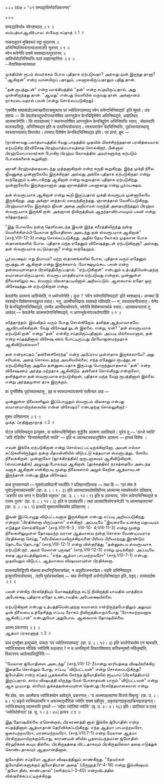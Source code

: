 +++
title = "०१ सम्पद्याविर्भावाधिकरणम्"

+++

सम्पद्याविर्भावः स्वेनशब्दात् ॥ १ ॥  
ஸம்பத்யாஆவிர்பாவ: ஸ்வேந சப்தாத் ॥ 1 ॥

नाकवन्नूतनं मुक्तिरूपं यद्वा पुरातनम् ॥  
अभिनिष्पत्तिवचनात्फलत्वादपि नूतनम् ॥ १ ॥  
स्वेन रूपेणेति वाक्ये स्वशब्दात्तत्पुरातनम् ॥  
आविर्भावोऽभिनिष्पत्तिः फलं चाज्ञानहानितः ॥ २ ॥  
--वैयासिकन्यायमाला

முக்தியின் ரூபம் ஸ்வர்க்கம் போல புதிதாக ஏற்படுவதா? அல்லது முன் இருந்து
தானா? "ஆகிறான்" என்ற வசனமிருப் பதாலும், பலனாகவிருப்பதாலும் புதிது தான்.

"தன் ரூபத்துடன்" என்ற வாக்கியத்தில் "தன்" என்ற சப்தமிருப்பதால், அது
முன்னிருந்தது தான். "ஆவது" என்பது வெளியில் வருவது தான். அக்ஞானம்
நாசமடைவதால் பலன் (என்று சொல்லப்படுகிறது).

‘एवमेवैष सम्प्रसादोऽस्माच्छरीरात्समुत्थाय परं ज्योतिरुपसम्पद्य स्वेन
रूपेणाभिनिष्पद्यते’ इति श्रूयते। तत्र संशयः — किं
देवलोकाद्युपभोगस्थानेष्विव आगन्तुकेन केनचिद्विशेषेण अभिनिष्पद्यते,
आहोस्वित् आत्ममात्रेणेति। किं तावत्प्राप्तम् ? स्थानान्तरेष्विव
आगन्तुकेन केनचिद्रूपेण अभिनिष्पत्तिः स्यात् , मोक्षस्यापि
फलत्वप्रसिद्धेः, अभिनिष्पद्यत इति च उत्पत्तिपर्यायत्वात्। स्वरूपमात्रेण
चेदभिनिष्पत्तिः, पूर्वास्वप्यवस्थासु स्वरूपानपायात् विभाव्येत। तस्मात्
विशेषेण केनचिदभिनिष्पद्यत इति। एवं प्राप्ते, ब्रूमः —

(நான்காவது பலாத்யாயத்தில் 4வது பாதத்தில் முதலில் மிகச்சிறந்ததான
பரவித்யையால் ஏற்படுகிற நிர்விசேஷ பிரஹ்மாத்மபாவத்தை சொல்கிறார். பின்னால்
பிரஹ்மோபாஸகர்கள் போகிற பிரஹ்ம லோகத்தில் அவர்களுக்கு ஏற்படும் போகங்களைக்
கூறுகிறார்.

ஞானி பிரஹ்மத்தையடைந்து முத்தனாகிறான் என்ற சுருதி கூறுகிறது. இந்த முக்தி
நிலை ஜீவனுக்கு முன்னாலேயே இருக்கிறதா அல்லது அங்கே புதிதாக ஏற்படுகிறதா
என்று ஸந்தேஹம் உண்டாகிறது ஆகிறான் என்று கூறுவதால் புதிதாக ஏற்படுகிறது.
முன்னாலேயே இருக்குமானால் அது ஞானத்தின் பலனாகாது என்று பூர்வபக்ஷம்.

தன் ஸ்வரூபமாக ஆகிறான் என்று கூறி இருப்பதால் முக்தி ஸ்வரூபம் முன்னாலேயே
இருக்கிறது. அது அக்ஞா னத்தால் மறைந்திருந்தது. ஞானத்தால் வெளிப்படுகிறது.
பிரஹ்மமாகவே இருக்கும் ஜீவன் அதை அறியாமல் வருந்தி அதையறிந்ததும் பிரஹ்ம
ஸ்வரூபமாக இருக்கி றான். அக்ஞான நிவிருத்தியும் ஆநந்தாவிர்பாவமும் பலன்
என்று ஸித்தாந்தம்).

"இது போலவே நன்கு தெளிவடைந்த இவன் இந்த சரீரத்திலிருந்து நன்கு
வெளிக்கிளம்பி மேலான ஜ்யோதிஸை அடைந்து தன் ஸ்வரூபமாக ஆகிறான்”
(சாந்.VIII-12-3) என்று சொல்லப்படுகிறது. அதில் தேவ லோகம் முதலான போக
ஸ்தானங்களில் போல. புதிதாக வந்த ஏதேனும் விசேஷத்துடன் ஏற்படுகிறானா?
அல்லது, தன் ஸ்வரூபமாக மட்டும்தானா? என்று ஸந்தேஹம்.

பூர்வபக்ஷம்: எது நியாயம்? மற்ற ஸ்தானங்களில் போல, புதிதாக வரும் ஏதேனும்
ரூபத்துடன் ஆகிறான் என்று இருக்கலாம். மோக்ஷமும்கூட பலன் என்ற
தன்மையுள்ளதாக பிரஸித்தியிருப்பதால். "ஏற்படுகிறான்” என்பதும்
உத்பத்தியென்பதற்கு ஸமானமாயிருப்பதால். ஸ்வரூப மாத்திரமாக ஏற்படுவது
என்றால், முன்னுள்ள நிலைகளிலும் கூட ஸ்வரூம் விலகாதபடியினால் அறியப்படும்.
ஆகையால் ஏதோ ஒரு விசேஷத்துடன் ஏற்படுகிறான் என்று.

केवलेनैव आत्मना आविर्भवति, न धर्मान्तरेणेति। कुतः ? ‘स्वेन
रूपेणाभिनिष्पद्यते’ इति स्वशब्दात्। अन्यथा हि स्वशब्देन विशेषणमनवकॢप्तं
स्यात्। ननु, आत्मीयाभिप्रायः स्वशब्दो भविष्यति — न, तस्यावचनीयत्वात्।
येनैव हि केनचिद्रूपेणाभिनिष्पद्यते, तस्यैव आत्मीयत्वोपपत्तेः, स्वेनेति
विशेषणमनर्थकं स्यात्। आत्मवचनतायां तु अर्थवत् — केवलेनैव
आत्मरूपेणाभिनिष्पद्यते, न आगन्तुकेनापररूपेणापीति ॥ १ ॥

ஸித்தாந்தம்: இவ்விதம் வரும் போது சொல்கிறோம். தனித்த ஆத்மாவாகவே
ஆவிர்பவிக்கிறான். வேறு விசேஷத் துடன் இல்லை. என்று, ஏன்? “தன் ஸ்வரூபமாக
ஏற்படுகி றான்” என்று “தன்" என்கிற சப்தமிருப்பதினால். அப்படி
யில்லையானால், தன் என்ற சப்தத்தினால் விசேஷ ணம் போட்டிருப்பது
பிரயோஜனமற்றதாக ஆகிவிடுமல்லவா?

தன் என்றசப்தம் “தன்னைச்சேர்ந்த” என்ற அபிப்ராய முள்ளதாக இருக்கலாமே? அது
சரியல்ல, அதை சொல்வ தற்கு அவசியமில்லை; எந்த ஏதேனும் ரூபத்துடன
ஏற்படுகிறானோ அதுவே தன்னுடையதாக இருப்பது பொருந்துமாதலால் "தன்” என்ற
விசேஷணம் அர்த்த மற்றதாக ஆகிவிடும். தன்னைச் சொல்கிறது என்றாலோ, தனித்துள்ள
தன் ஸ்வரூபமாக ஏற்படுகிறான், புதிதாக வந்த வேறு ரூபத்தினால் இல்லை. என்று
அர்த்தமுள்ள தாக இருக்கும்.

कः पुनर्विशेषः पूर्वास्ववस्थासु , इह च स्वरूपानपायसाम्ये सतीत्यत आह —

முன்னுள்ள நிலைகளிலும் இப்பொழுதும் ஸ்வரூபம் விலகாது என்பது
ஸமானமாயிருக்கையில் என்ன விசேஷம்? என்பதற்கு சொல்லுகிறார்:-

मुक्तः प्रतिज्ञानात् ॥ २ ॥  
முக்த: ப்ரதிஜ்ஞாநாத் ॥ 2 ॥

योऽत्र अभिनिष्पद्यत इत्युक्तः, स सर्वबन्धविनिर्मुक्तः शुद्धेनैव आत्मना
अवतिष्ठते। पूर्वत्र तु — ‘अन्धो भवति’ ‘अपि रोदितीव’ ‘विनाशमेवापीतो
भवति’ — इति च अवस्थात्रयकलुषितेन आत्मना — इत्ययं विशेषः ।

எவன் இங்கே ஏற்படுகிறான் என்று சொல்லப் பட்டிருக்கிறானோ, அவன் எல்லா
கட்டுகளிலிருந்தும் நன்கு மீதமன்னியில் விடுபட்டு சுத்தமான ஸ்வரூபத்துட
னேயே நிலைக்கிறான். முன்னாலோ (ஜாக்கிரத்தில்) குருடனாகவும் ஆகிவிடுகிறான்,
(ஸ்வப்னத்தில்) அழுவது போலவும் ஆகிறான், (தூக்கத்தில்) நாசத்தையே அடைந்த
வனாக ஆகிறான் என்கிறபடி மூன்று நிலைகளால் அழுக் கேறின ஆத்மாவுடன் இருந்தான்
என்பது இந்த விசேஷம்.

कथं पुनरवगम्यते — मुक्तोऽयमिदानीं भवतीति ? प्रतिज्ञानादित्याह — तथा हि —
‘एतं त्वेव ते भूयोऽनुव्याख्यास्यामि’ (छा. उ. ८। ९। ३) इति
अवस्थात्रयदोषविहीनम् आत्मानम् व्याख्येयत्वेन प्रतिज्ञाय, ‘अशरीरं वाव
सन्तं न प्रियाप्रिये स्पृशतः’ (छा. उ. ८। १२। १) इति च उपन्यस्य, ‘स्वेन
रूपेणाभिनिष्पद्यते स उत्तमः पुरुषः’ (छा. उ. ८। १२। ३) इति च उपसंहरति।
तथा आख्यायिकोपक्रमेऽपि ‘य आत्मापहतपाप्मा’ (छा. उ. ८। ७। १) इत्यादि
मुक्तात्मविषयमेव प्रतिज्ञानम् ।

இவன் இப்பொழுது விடுபட்டவனாக இருக்கிறான் என்பது எப்படி அறியப்படுகிறது
என்றால் "பிரதிக்ஞை யிருப்பதால்” என்கிறார். அப்படியே "இவரையே உனக்கு
மறுபடியும் எடுத்துச் சொல்கிறேன்" (சாந்.VIII-9-3 ; VIII-10- 4;VIII-11-3)
என்று மூன்று நிலைகளிலுமுள்ள தோஷமற்ற வரான ஆத்மாவை நன்கு சொல்ல வேண்டியவராக
பிரதிக்ஞை செய்து, “சரீரமில்லாமலிருக்கிறவனை பிரியம் பிரியமற்றது இரண்டும்
தொடவே தொடாது” (சாந்.VIII-12-1) என்று விஸ்தரித்து, “தன்னுடைய ஸ்வரூபமாக
ஏற்படுகி றார். அவர் மேலான புருஷர்” (சாந்.VIII-12-3) என்று முடிக்கிறார்.
அப்படியே கதை ஆரம்பத்திலும்கூட “எந்த ஆத்மா பாபமற்றவரோ" (சாந்.VIII-7-1)
என்பது முதலியதும் விடுபட்ட ஆத்மாவை விஷயமாயுள்ள பிரதிக்ஞை.

फलत्वप्रसिद्धिरपि मोक्षस्य बन्धनिवृत्तिमात्रापेक्षा, न
अपूर्वोपजननापेक्षा। यदपि अभिनिष्पद्यत इत्युत्पत्तिपर्यायत्वम् , तदपि
पूर्वावस्थापेक्षम् — यथा रोगनिवृत्तौ अरोगोऽभिनिष्पद्यत इति, तद्वत्।
तस्माददोषः ॥ २ ॥

பலன் என்கிற பிரஸித்தியும் மோக்ஷத்திற்கு கட்டு நிவிருத்தி யாவதில்
மாத்திரம் அபேக்ஷை, புதிதாக ஏதோ உண்டாவதில் அபேக்ஷையில்லை.

ஏற்படுகிறான் என்பது உத்பத்தியென்பதற்கு ஸமானம் என்றிருந்தபோதிலும் அதுவும்
முன் நிலையை உத்தேசித்து எப்படி ரோகம் நிவிருத்தியாகும்போது “ரோகமற்றவனாக
ஆகிவிட்டான்” என்பதுவோ அதுபோல. ஆகையால் தோஷமில்லை.

आत्मा प्रकरणात् ॥ ३ ॥  
ஆத்மா ப்ரகரணாத் ॥ 3 ॥

कथं पुनर्मुक्त इत्युच्यते, यावता ‘परं ज्योतिरुपसम्पद्य’ (छा. उ. ८। १२।
३) इति कार्यगोचरमेव एनं श्रावयति, ज्योतिःशब्दस्य भौतिके ज्योतिषि
रूढत्वात् ? न च अनतिवृत्तो विकारविषयात् कश्चिन्मुक्तो भवितुमर्हति,
विकारस्य आर्तत्वप्रसिद्धेरिति —

“மேலான ஜ்யோதிஸை அடைந்து" (சாந்.VIII-12-3)என்று காரியத்தை விஷயீகரிக்கிற
இதையே சொல்லும் போது, எப்படி "விடுபட்டவன்" என்று சொல்லப்படுகிறது?
ஜ்யோதிஸ் என்ற சப்தம் பூதங்களில் சேர்ந்த ஜ்யோதிஸில் ரூடியாய்
(பிரஸித்தியாய்) இருப்பதால். கார்ய விஷயத்தி லிருந்து மேல் போகாதவன் யாரும்
"விடுபட்டவன்" என்று ஆக முடியாது. காரியம் துக்கத்தன்மையுள்ள தென்பது
பிரஸித்தமாகையால் என்று.

नैष दोषः, यतः आत्मैवात्र ज्योतिःशब्देन आवेद्यते, प्रकरणात्। ‘य
आत्मापहतपाप्मा विजरो विमृत्युः’ (छा. उ. ८। ७। १) प्रकृते
परस्मिन्नात्मनि न अकस्माद्भौतिकं ज्योतिः शक्यं ग्रहीतुम् ,
प्रकृतहानाप्रकृतप्रक्रियाप्रसङ्गात्। ज्योतिःशब्दस्तु आत्मन्यपि दृश्यते
— ‘तद्देवा ज्योतिषां ज्योतिः’ (बृ. उ. ४। ४। १६) इति। प्रपञ्चितं च
एतत् ‘ज्योतिर्दर्शनात्’ (ब्र. सू. १। ३। ४०) इत्यत्र ॥ ३ ॥

இது தோஷமில்லை ஏனென்றால், பிரகரணத்தி னால் இங்கே ஜ்யோதிஸ் என்ற
சப்தத்தினால் ஆத்மாதான் தெரிவிக்கப்படுகிறது. எந்த ஆத்மா பாபமற்றவரோ,
ஜரையற்றவரோ, மரணமற்றவரோ, (சாந்.VIII;7-1) என்ற மேலான ஆத்மா
பிரகிருதமாயிருக்கும்போது, காரணமன் னியில் பூதஸம்பந்தமான ஜ்யோதிஸ்
கிரஹிக்கக் கூடிய தில்லை. பிரகிருதத்தை விட்டதாகவும் பிரகிருதமில்லா ததை
எடுத்துக் கொண்டதாகவும் ஆகுமானதினால்.

ஜ்யோதிஸ் சப்தமோ ஆத்மா விஷயத்திலும் காண்கிறது. "தேவர்கள்
ஜ்யோதிஸ்களுக்கும் ஜ்யோதியான அதை” (பிருஹத்.IV-4-16) என்று இவ்விஷயம் "ஜ்யோ
திஸ், காண்பதால்" (ஸூத்ரம்.I-3-40) என்றவிடத்தில்
விஸ்தரிக்கப்பட்டிருக்கிறது.
